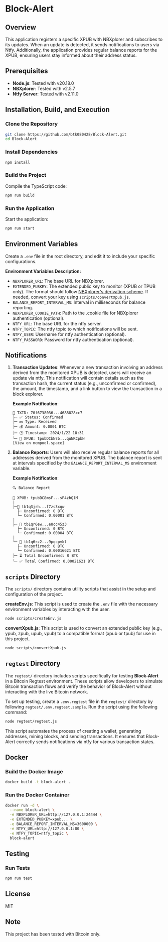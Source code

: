 # Block-Alert

## Overview

This application registers a specific XPUB with NBXplorer and subscribes to its updates. When an update is detected, it sends notifications to users via Ntfy. Additionally, the application provides regular balance reports for the XPUB, ensuring users stay informed about their address status.

## Prerequisites

- **Node.js**: Tested with v20.18.0
- **NBXplorer**: Tested with v2.5.7
- **Ntfy Server**: Tested with v2.11.0

## Installation, Build, and Execution

### Clone the Repository

```bash
git clone https://github.com/btk080428/Block-Alert.git
cd Block-Alert
```

### Install Dependencies

```bash
npm install
```

### Build the Project

Compile the TypeScript code:

```bash
npm run build
```

### Run the Application

Start the application:

```bash
npm run start
```

## Environment Variables

Create a `.env` file in the root directory, and edit it to include your specific configurations.

**Environment Variables Description:**

- `NBXPLORER_URL`: The base URL for NBXplorer.
- `EXTENDED_PUBKEY`: The extended public key to monitor (XPUB or TPUB only). The format should follow [NBXplorer's derivation scheme](https://github.com/dgarage/NBXplorer/blob/master/docs/API.md#derivation-scheme). If needed, convert your key using `scripts/convertXpub.js`.
- `BALANCE_REPORT_INTERVAL_MS`: Interval in milliseconds for balance reporting.
- `NBXPLORER_COOKIE_PATH`: Path to the .cookie file for NBXplorer authentication (optional).
- `NTFY_URL`: The base URL for the ntfy server.
- `NTFY_TOPIC`: The ntfy topic to which notifications will be sent.
- `NTFY_USER`: Username for ntfy authentication (optional).
- `NTFY_PASSWORD`: Password for ntfy authentication (optional).

## Notifications

1. **Transaction Updates**: Whenever a new transaction involving an address derived from the monitored XPUB is detected, users will receive an update via ntfy. This notification will contain details such as the transaction hash, the current status (e.g., unconfirmed or confirmed), the amount, the timestamp, and a link button to view the transaction in a block explorer.

   **Example Notification**:

   ```
   📝 TXID: 70f6738036...4688828cc7
   ├─ ✅ Status: Confirmed
   ├─ 💵 Type: Received
   ├─ 💰 Amount: 0.0001 BTC
   ├─ 🕒 Timestamp: 2024/1/22 18:31
   └─ 🔑 XPUB: tpubDCbN7b...quNKCpbN
   [View on mempool.space]
   ```

2. **Balance Reports**: Users will also receive regular balance reports for all addresses derived from the monitored XPUB. The balance report is sent at intervals specified by the `BALANCE_REPORT_INTERVAL_MS` environment variable.

   **Example Notification**:

   ```
   🔍 Balance Report

   🔑 XPUB: tpubDC8msF...sP4zbQ1M
   |
   ├─📍 tb1q3jrh...f7zs3xqw
     ├─ Unconfirmed: 0 BTC
     └─ Confirmed: 0.00001 BTC
   |
   ├─ 📍 tb1qr6ew...e8cc45z3
     ├─ Unconfirmed: 0 BTC
     └─ Confirmed: 0.00004 BTC
   |
   └─ 📍 tb1q6rz2...9pqcpvkl
     ├─ Unconfirmed: 0 BTC
     └─ Confirmed: 0.00016621 BTC
   ├─ ⏳ Total Unconfirmed: 0 BTC
   └─ ✅ Total Confirmed: 0.00021621 BTC
   ```

## `scripts` Directory

The `scripts/` directory contains utility scripts that assist in the setup and configuration of the project.

**createEnv.js**: This script is used to create the `.env` file with the necessary environment variables by interacting with the user.

```bash
node scripts/createEnv.js
```

**convertXpub.js**: This script is used to convert an extended public key (e.g., ypub, zpub, upub, vpub) to a compatible format (xpub or tpub) for use in this project.

```bash
node scripts/convertXpub.js
```

## `regtest` Directory

The `regtest/` directory includes scripts specifically for testing **Block-Alert** in a Bitcoin Regtest environment. These scripts allow developers to simulate Bitcoin transaction flows and verify the behavior of Block-Alert without interacting with the live Bitcoin network.

To set up testing, create a `.env.regtest` file in the `regtest/` directory by following `regtest/.env.regtest.sample`. Run the script using the following command:

```bash
node regtest/regtest.js
```

This script automates the process of creating a wallet, generating addresses, mining blocks, and sending transactions. It ensures that Block-Alert correctly sends notifications via ntfy for various transaction states.

## Docker

### Build the Docker Image

```bash
docker build -t block-alert .
```

### Run the Docker Container

```bash
docker run -d \
  --name block-alert \
  -e NBXPLORER_URL=http://127.0.0.1:24444 \
  -e EXTENDED_PUBKEY=xpub... \
  -e BALANCE_REPORT_INTERVAL_MS=3600000 \
  -e NTFY_URL=http://127.0.0.1:80 \
  -e NTFY_TOPIC=ntfy_topic \
  block-alert
```

## Testing

### Run Tests

```bash
npm run test
```

## License

MIT

## Note

This project has been tested with Bitcoin only.
